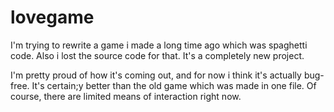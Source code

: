 # lovegame
I'm trying to rewrite a game i made a long time ago which was spaghetti code.
Also i lost the source code for that.
It's a completely new project.

I'm pretty proud of how it's coming out, and for now i think it's actually bug-free.
It's certain;y better than the old game which was made in one file.
Of course, there are limited means of interaction right now.
